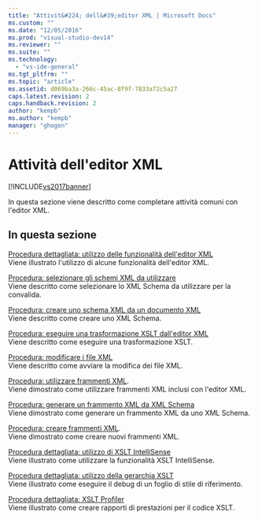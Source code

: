 ```yaml
---
title: "Attivit&#224; dell&#39;editor XML | Microsoft Docs"
ms.custom: ""
ms.date: "12/05/2016"
ms.prod: "visual-studio-dev14"
ms.reviewer: ""
ms.suite: ""
ms.technology: 
  - "vs-ide-general"
ms.tgt_pltfrm: ""
ms.topic: "article"
ms.assetid: d069ba3a-266c-45ac-8f9f-7833a72c5a27
caps.latest.revision: 2
caps.handback.revision: 2
author: "kempb"
ms.author: "kempb"
manager: "ghogen"
---
```

# Attivit&#224; dell&#39;editor XML
[!INCLUDE[vs2017banner](../code-quality/includes/vs2017banner.md)]

In questa sezione viene descritto come completare attività comuni con l'editor XML.  
  
## In questa sezione  
 [Procedura dettagliata: utilizzo delle funzionalità dell'editor XML](../xml-tools/walkthrough-using-xml-editor-features.md)  
 Viene illustrato l'utilizzo di alcune funzionalità dell'editor XML.  
  
 [Procedura: selezionare gli schemi XML da utilizzare](../xml-tools/how-to-select-the-xml-schemas-to-use.md)  
 Viene descritto come selezionare lo XML Schema da utilizzare per la convalida.  
  
 [Procedura: creare uno schema XML da un documento XML](../xml-tools/how-to-create-an-xml-schema-from-an-xml-document.md)  
 Viene descritto come creare uno XML Schema.  
  
 [Procedura: eseguire una trasformazione XSLT dall'editor XML](../xml-tools/how-to-execute-an-xslt-transformation-from-the-xml-editor.md)  
 Viene descritto come eseguire una trasformazione XSLT.  
  
 [Procedura: modificare i file XML](../xml-tools/how-to-edit-xml-files.md)  
 Viene descritto come avviare la modifica dei file XML.  
  
 [Procedura: utilizzare frammenti XML](../xml-tools/how-to-use-xml-snippets.md).  
 Viene dimostrato come utilizzare frammenti XML inclusi con l'editor XML.  
  
 [Procedura: generare un frammento XML da XML Schema](../xml-tools/how-to-generate-an-xml-snippet-from-an-xml-schema.md)  
 Viene dimostrato come generare un frammento XML da uno XML Schema.  
  
 [Procedura: creare frammenti XML](../xml-tools/how-to-create-xml-snippets.md).  
 Viene dimostrato come creare nuovi frammenti XML.  
  
 [Procedura dettagliata: utilizzo di XSLT IntelliSense](../xml-tools/walkthrough-using-xslt-intellisense.md)  
 Viene illustrato come utilizzare la funzionalità XSLT IntelliSense.  
  
 [Procedura dettagliata: utilizzo della gerarchia XSLT](../xml-tools/walkthrough-using-xslt-hierarchy.md)  
 Viene illustrato come eseguire il debug di un foglio di stile di riferimento.  
  
 [Procedura dettagliata: XSLT Profiler](../xml-tools/walkthrough-xslt-profiler.md)  
 Viene illustrato come creare rapporti di prestazioni per il codice XSLT.